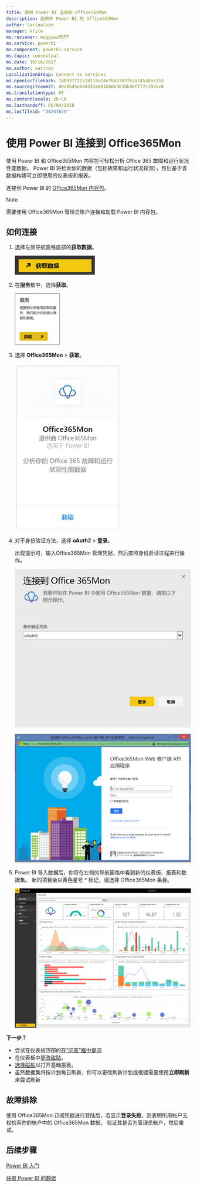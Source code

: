 ```yaml
---
title: 使用 Power BI 连接到 Office365Mon
description: 适用于 Power BI 的 Office365Mon
author: SarinaJoan
manager: kfile
ms.reviewer: maggiesMSFT
ms.service: powerbi
ms.component: powerbi-service
ms.topic: conceptual
ms.date: 10/16/2017
ms.author: sarinas
LocalizationGroup: Connect to services
ms.openlocfilehash: 18093772232d119a24e76437d3f62a145a0a7153
ms.sourcegitcommit: 80d6b45eb84243e801b60b9038b9bff77c30d5c8
ms.translationtype: HT
ms.contentlocale: zh-CN
ms.lasthandoff: 06/04/2018
ms.locfileid: "34247679"
---
```

# <a name="connect-to-office365mon-with-power-bi"></a>使用 Power BI 连接到 Office365Mon
使用 Power BI 和 Office365Mon 内容包可轻松分析 Office 365 故障和运行状况性能数据。 Power BI 将检索你的数据（包括故障和运行状况探测），然后基于该数据构建可立即使用的仪表板和报表。

连接到 Power BI 的 [Office365Mon 内容包](https://app.powerbi.com/groups/me/getdata/services/office365mon)。

>[!NOTE]
>需要使用 Office365Mon 管理员帐户连接和加载 Power BI 内容包。

## <a name="how-to-connect"></a>如何连接
1. 选择左侧导航窗格底部的**获取数据**。
   
   ![](media/service-connect-to-office365mon/pbi_getdata.png)
2. 在**服务**框中，选择**获取**。
   
   ![](media/service-connect-to-office365mon/pbi_getservices.png) 
3. 选择 **Office365Mon** \> **获取**。
   
   ![](media/service-connect-to-office365mon/o365mon.png)
4. 对于身份验证方法，选择 **oAuth2** \> **登录**。
   
   出现提示时，输入Office365Mon 管理凭据，然后按照身份验证过程进行操作。
   
   ![](media/service-connect-to-office365mon/creds.png)
   
   ![](media/service-connect-to-office365mon/creds2.png)
5. Power BI 导入数据后，你将在左侧的导航窗格中看到新的仪表板、报表和数据集。 新的项目会以黄色星号 \* 标记，请选择 Office365Mon 条目。
   
   ![](media/service-connect-to-office365mon/dashboard4.png)

**下一步？**

* 尝试在仪表板顶部的[在“问答”框中提问](power-bi-q-and-a.md)
* 在仪表板中[更改磁贴](service-dashboard-edit-tile.md)。
* [选择磁贴](service-dashboard-tiles.md)以打开基础报表。
* 虽然数据集将按计划每日刷新，你可以更改刷新计划或根据需要使用**立即刷新**来尝试刷新

## <a name="troubleshooting"></a>故障排除
使用 Office365Mon 订阅凭据进行登陆后，若显示**登录失败**，则表明所用帐户无权检索你的帐户中的 Office365Mon 数据。 验证其是否为管理员帐户，然后重试。

## <a name="next-steps"></a>后续步骤
[Power BI 入门](service-get-started.md)

[获取 Power BI 的数据](service-get-data.md)

